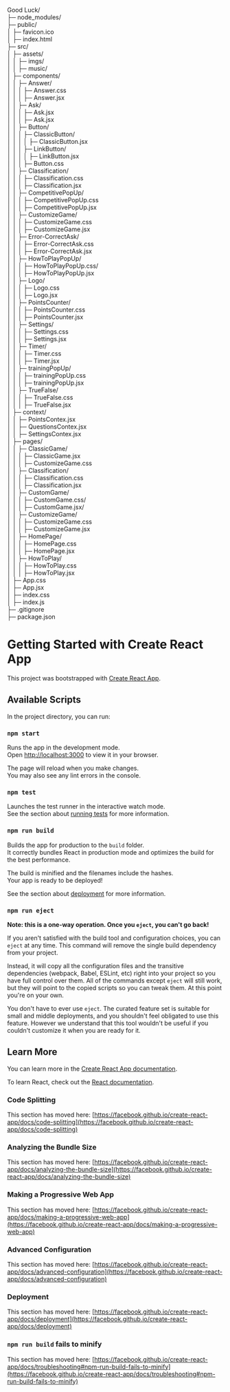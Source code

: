 Good Luck/ <br>
├─ node_modules/<br>
├─ public/<br>
│  ├─ favicon.ico<br>
│  ├─ index.html<br>
├─ src/<br>
│  ├─ assets/<br>
│  │  ├─ imgs/<br>
│  │  ├─ music/<br>
│  ├─ components/<br>
│  │  ├─ Answer/<br>
│  │  │  ├─ Answer.css<br>
│  │  │  ├─ Answer.jsx<br>
│  │  ├─ Ask/<br>
│  │  │  ├─ Ask.jsx<br>
│  │  │  ├─ Ask.jsx<br>
│  │  ├─ Button/<br>
│  │  │  ├─ ClassicButton/<br>
│  │  │  │  ├─ ClassicButton.jsx<br>
│  │  │  ├─ LinkButton/<br>
│  │  │  │  ├─ LinkButton.jsx<br>
│  │  │  ├─ Button.css<br>
│  │  ├─ Classification/<br>
│  │  │  ├─ Classification.css<br>
│  │  │  ├─ Classification.jsx<br>
│  │  ├─ CompetitivePopUp/<br>
│  │  │  ├─ CompetitivePopUp.css<br>
│  │  │  ├─ CompetitivePopUp.jsx<br>
│  │  ├─ CustomizeGame/<br>
│  │  │  ├─ CustomizeGame.css<br>
│  │  │  ├─ CustomizeGame.jsx<br>
│  │  ├─ Error-CorrectAsk/<br>
│  │  │  ├─ Error-CorrectAsk.css<br>
│  │  │  ├─ Error-CorrectAsk.jsx<br>
│  │  ├─ HowToPlayPopUp/<br>
│  │  │  ├─ HowToPlayPopUp.css/<br>
│  │  │  ├─ HowToPlayPopUp.jsx<br>
│  │  ├─ Logo/<br>
│  │  │  ├─ Logo.css<br>
│  │  │  ├─ Logo.jsx<br>
│  │  ├─ PointsCounter/<br>
│  │  │  ├─ PointsCounter.css<br>
│  │  │  ├─ PointsCounter.jsx<br>
│  │  ├─ Settings/<br>
│  │  │  ├─ Settings.css<br>
│  │  │  ├─ Settings.jsx<br>
│  │  ├─ Timer/<br>
│  │  │  ├─ Timer.css<br>
│  │  │  ├─ Timer.jsx<br>
│  │  ├─ trainingPopUp/<br>
│  │  │  ├─ trainingPopUp.css<br>
│  │  │  ├─ trainingPopUp.jsx<br>
│  │  ├─ TrueFalse/<br>
│  │  │  ├─ TrueFalse.css<br>
│  │  │  ├─ TrueFalse.jsx<br>
│  ├─ context/<br>
│  │  ├─ PointsContex.jsx<br>
│  │  ├─ QuestionsContex.jsx<br>
│  │  ├─ SettingsContex.jsx<br>
│  ├─ pages/<br>
│  │  ├─ ClassicGame/<br>
│  │  │  ├─ ClassicGame.jsx<br>
│  │  │  ├─ CustomizeGame.css<br>
│  │  ├─ Classification/<br>
│  │  │  ├─ Classification.css<br>
│  │  │  ├─ Classification.jsx<br>
│  │  ├─ CustomGame/<br>
│  │  │  ├─ CustomGame.css/<br>
│  │  │  ├─ CustomGame.jsx/<br>
│  │  ├─ CustomizeGame/<br>
│  │  │  ├─ CustomizeGame.css<br>
│  │  │  ├─ CustomizeGame.jsx<br>
│  │  ├─ HomePage/<br>
│  │  │  ├─ HomePage.css<br>
│  │  │  ├─ HomePage.jsx<br>
│  │  ├─ HowToPlay/<br>
│  │  │  ├─ HowToPlay.css<br>
│  │  │  ├─ HowToPlay.jsx<br>
│  ├─ App.css<br>
│  ├─ App.jsx<br>
│  ├─ index.css<br>
│  ├─ index.js<br>
├─ .gitignore<br>
├─ package.json<br>


# Getting Started with Create React App

This project was bootstrapped with [Create React App](https://github.com/facebook/create-react-app).

## Available Scripts

In the project directory, you can run:

### `npm start`

Runs the app in the development mode.\
Open [http://localhost:3000](http://localhost:3000) to view it in your browser.

The page will reload when you make changes.\
You may also see any lint errors in the console.

### `npm test`

Launches the test runner in the interactive watch mode.\
See the section about [running tests](https://facebook.github.io/create-react-app/docs/running-tests) for more information.

### `npm run build`

Builds the app for production to the `build` folder.\
It correctly bundles React in production mode and optimizes the build for the best performance.

The build is minified and the filenames include the hashes.\
Your app is ready to be deployed!

See the section about [deployment](https://facebook.github.io/create-react-app/docs/deployment) for more information.

### `npm run eject`

**Note: this is a one-way operation. Once you `eject`, you can't go back!**

If you aren't satisfied with the build tool and configuration choices, you can `eject` at any time. This command will remove the single build dependency from your project.

Instead, it will copy all the configuration files and the transitive dependencies (webpack, Babel, ESLint, etc) right into your project so you have full control over them. All of the commands except `eject` will still work, but they will point to the copied scripts so you can tweak them. At this point you're on your own.

You don't have to ever use `eject`. The curated feature set is suitable for small and middle deployments, and you shouldn't feel obligated to use this feature. However we understand that this tool wouldn't be useful if you couldn't customize it when you are ready for it.

## Learn More

You can learn more in the [Create React App documentation](https://facebook.github.io/create-react-app/docs/getting-started).

To learn React, check out the [React documentation](https://reactjs.org/).

### Code Splitting

This section has moved here: [https://facebook.github.io/create-react-app/docs/code-splitting](https://facebook.github.io/create-react-app/docs/code-splitting)

### Analyzing the Bundle Size

This section has moved here: [https://facebook.github.io/create-react-app/docs/analyzing-the-bundle-size](https://facebook.github.io/create-react-app/docs/analyzing-the-bundle-size)

### Making a Progressive Web App

This section has moved here: [https://facebook.github.io/create-react-app/docs/making-a-progressive-web-app](https://facebook.github.io/create-react-app/docs/making-a-progressive-web-app)

### Advanced Configuration

This section has moved here: [https://facebook.github.io/create-react-app/docs/advanced-configuration](https://facebook.github.io/create-react-app/docs/advanced-configuration)

### Deployment

This section has moved here: [https://facebook.github.io/create-react-app/docs/deployment](https://facebook.github.io/create-react-app/docs/deployment)

### `npm run build` fails to minify

This section has moved here: [https://facebook.github.io/create-react-app/docs/troubleshooting#npm-run-build-fails-to-minify](https://facebook.github.io/create-react-app/docs/troubleshooting#npm-run-build-fails-to-minify)
